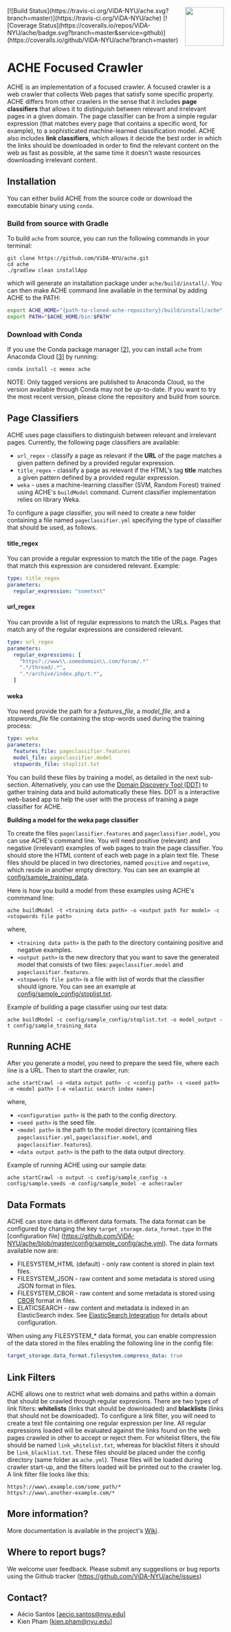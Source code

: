 <img src="https://raw.githubusercontent.com/ViDA-NYU/ache/master/ache-logo.png" align="right" height="90px"/>
[![Build Status](https://travis-ci.org/ViDA-NYU/ache.svg?branch=master)](https://travis-ci.org/ViDA-NYU/ache)
[![Coverage Status](https://coveralls.io/repos/ViDA-NYU/ache/badge.svg?branch=master&service=github)](https://coveralls.io/github/ViDA-NYU/ache?branch=master)

# ACHE Focused Crawler

ACHE is an implementation of a focused crawler. A focused crawler is a web crawler that collects Web pages that satisfy some specific property.
ACHE differs from other crawlers in the sense that it includes **page classifiers** that allows it to distinguish between relevant and irrelevant pages in a given domain. The page classifier can be from a simple regular expression (that matches every page that contains a specific word, for example), to a sophisticated machine-learned classification model.
ACHE also includes **link classifiers**, which allows it decide the best order in which the links should be downloaded in order to find the relevant content on the web as fast as possible, at the same time it doesn't waste resources downloading irrelevant content.

## Installation
You can either build ACHE from the source code or download the executable binary using `conda`.
### Build from source with Gradle

To build `ache` from source, you can run the following commands in your terminal:

```
git clone https://github.com/ViDA-NYU/ache.git
cd ache
./gradlew clean installApp
```

which will generate an installation package under `ache/build/install/`. You can then make ACHE command line available in the terminal by adding ACHE to the PATH:

```bash
export ACHE_HOME="{path-to-cloned-ache-repository}/build/install/ache"
export PATH="$ACHE_HOME/bin:$PATH"
```

### Download with Conda

If you use the Conda package manager [[2]], you can install `ache` from Anaconda Cloud [[3]] by running:

```
conda install -c memex ache
```
NOTE: Only tagged versions are published to Anaconda Cloud, so the version available through Conda may not be up-to-date.
If you want to try the most recent version, please clone the repository and build from source.

## Page Classifiers

ACHE uses page classifiers to distinguish between relevant and irrelevant pages. Currently, the following page classifiers are available:
- `url_regex` - classify a page as relevant if the **URL** of the page matches a given pattern defined by a provided regular expression.
- `title_regex` - classify a page as relevant if the HTML's tag **title** matches a given pattern defined by a provided regular expression.
- `weka` - uses a machine-learning classifier (SVM, Random Forest) trained using ACHE's `buildModel` command. Current classifier implementation relies on library Weka.

To configure a page classifier, you will need to create a new folder containing a file named `pageclassifier.yml` specifying the type of classifier that should be used, as follows.

#### title_regex

You can provide a regular expression to match the title of the page. Pages that match this expression are considered relevant. Example:

```yml
type: title_regex
parameters:
  regular_expression: "sometext"
```

#### url_regex
You can provide a list of regular expressions to match the URLs. Pages that match any of the regular expressions are considered relevant.

```yml
type: url_regex
parameters:
  regular_expressions: [
    "https?://www\\.somedomain\\.com/forum/.*"
    ".*/thread/.*",
    ".*/archive/index.php/t.*",
  ]
```

#### weka

You need provide the path for a *features_file*, a *model_file*, and a *stopwords_file* file containing the stop-words used during the training process:

```yml
type: weka
parameters:
  features_file: pageclassifier.features
  model_file: pageclassifier.model
  stopwords_file: stoplist.txt
```

You can build these files by training a model, as detailed in the next sub-section.
Alternatively, you can use the [Domain Discovery Tool (DDT)](https://github.com/ViDA-NYU/domain_discovery_tool) to gather training data and build automatically these files. DDT is a interactive web-based app to help the user with the process of training a page classifier for ACHE.

**Building a model for the weka page classifier**

To create the files `pageclassifier.features` and `pageclassifier.model`, you
can use ACHE's command line.
You will need positive (relevant) and negative (irrelevant) examples of web pages to train the page classifier.
You should store the HTML content of each web page in a plain text file. These files should be placed in two directories, named `positive` and `negative`, which reside in another empty directory. You can see an example at [config/sample_training_data](https://github.com/ViDA-NYU/ache/tree/master/config/sample_training_data).

Here is how you build a model from these examples using ACHE's commmand line:

```
ache buildModel -t <training data path> -o <output path for model> -c <stopwords file path>
```
where,
- `<training data path>` is the path to the directory containing positive and negative examples.
- `<output path>` is the new directory that you want to save the generated model that consists of two files: `pageclassifier.model` and `pageclassifier.features`.
- `<stopwords file path>` is a file with list of words that the classifier should ignore. You can see an example at [config/sample_config/stoplist.txt](https://github.com/ViDA-NYU/ache/blob/master/config/sample_config/stoplist.txt).

Example of building a page classifier using our test data:
```
ache buildModel -c config/sample_config/stoplist.txt -o model_output -t config/sample_training_data
```

## Running ACHE

After you generate a model, you need to prepare the seed file, where each line is a URL. Then to start the crawler, run:
```
ache startCrawl -o <data output path> -c <config path> -s <seed path> -m <model path> [-e <elastic search index name>]
```
where,
- `<configuration path>` is the path to the config directory.
- `<seed path>` is the seed file.
- `<model path>` is the path to the model directory (containing files `pageclassifier.yml`, `pageclassifier.model`, and `pageclassifier.features`).
- `<data output path>` is the path to the data output directory.

Example of running ACHE using our sample data:
```
ache startCrawl -o output -c config/sample_config -s config/sample.seeds -m config/sample_model -e achecrawler
```

## Data Formats

ACHE can store data in different data formats. The data format can be configured by changing the key `target_storage.data_format.type` in the [configuration file] (https://github.com/ViDA-NYU/ache/blob/master/config/sample_config/ache.yml). The data formats available now are:

- FILESYSTEM_HTML (default) - only raw content is stored in plain text files.
- FILESYSTEM_JSON - raw content and some metadata is stored using JSON format in files.
- FILESYSTEM_CBOR - raw content and some metadata is stored using [CBOR](http://cbor.io) format in files.
- ELATICSEARCH - raw content and metadata is indexed in an ElasticSearch index. See [ElasticSearch Integration](https://github.com/ViDA-NYU/ache/wiki/ElasticSearch-Integration) for details about configuration.

When using any FILESYSTEM_* data format, you can enable compression of the data stored in the files enabling the following line in the config file:
```yaml
target_storage.data_format.filesystem.compress_data: true
```

## Link Filters

ACHE allows one to restrict what web domains and paths within a domain that should be crawled through regular expresions. There are two types of link filters: **whitelists** (links that should be downloaded) and **blacklists** (links that should not be downloaded). To configure a link filter, you will need to create a text file containing one regular expression per line. All regular expressions loaded will be evaluated against the links found on the web pages crawled in other to accept or reject them. For whitelist filters, the file should be named `link_whitelist.txt`, whereas for blacklist filters it should be `link_blacklist.txt`. These files should be placed under the config directory (same folder as `ache.yml`). These files will be loaded during crawler start-up, and the filters loaded will be printed out to the crawler log. A link filter file looks like this:

```
https?://www\.example.com/some_path/*
https?://www\.another-example.com/*
```

## More information?

More documentation is available in the project's [Wiki](https://github.com/ViDA-NYU/ache/wiki).

## Where to report bugs?

We welcome user feedback. Please submit any suggestions or bug reports using the Github tracker (https://github.com/ViDA-NYU/ache/issues)

[1]: http://en.wikipedia.org/wiki/Focused_crawler
[2]: http://conda.pydata.org/
[3]: https://anaconda.org/

## Contact?

- Aécio Santos [aecio.santos@nyu.edu]
- Kien Pham [kien.pham@nyu.edu]
